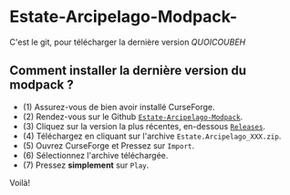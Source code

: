 # Estate-Arcipelago-Modpack-
C'est le git, pour télécharger la dernière version 
*QUOICOUBEH*

## __Comment installer la dernière version du modpack ?__
 
- (1)   Assurez-vous de bien avoir installé CurseForge. 
- (2)  Rendez-vous sur le Github [`Estate-Arcipelago-Modpack`](https://github.com/Steve557mag-fr/Estate-Arcipelago-Modpack-).
- (3)  Cliquez sur la version la plus récentes, en-dessous [`Releases`](https://github.com/Steve557mag-fr/Estate-Arcipelago-Modpack-/releases).
- (4)  Téléchargez en cliquant sur l'archive `Estate.Arcipelago_XXX.zip`.
- (5)  Ouvrez CurseForge et Pressez sur `Import`.
- (6) Sélectionnez l'archive téléchargée.
- (7) Pressez **simplement** sur `Play`. 

Voilà!
